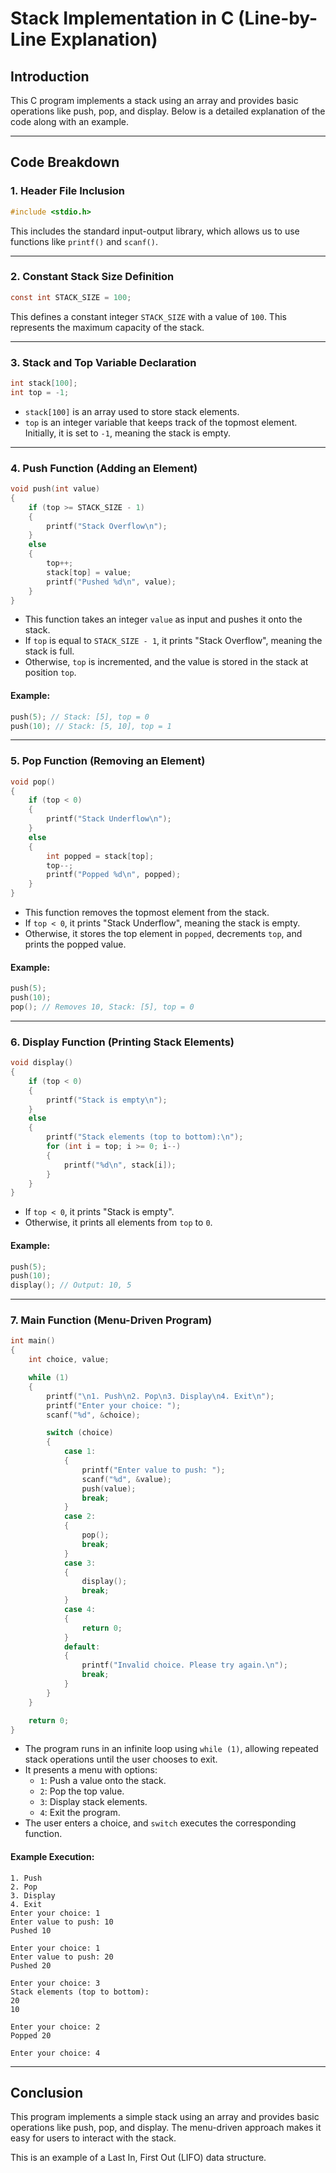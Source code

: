 # Stack Implementation in C (Line-by-Line Explanation)

## Introduction
This C program implements a stack using an array and provides basic operations like push, pop, and display. Below is a detailed explanation of the code along with an example.

---

## Code Breakdown

### **1. Header File Inclusion**
```c
#include <stdio.h>
```
This includes the standard input-output library, which allows us to use functions like `printf()` and `scanf()`.

---

### **2. Constant Stack Size Definition**
```c
const int STACK_SIZE = 100;
```
This defines a constant integer `STACK_SIZE` with a value of `100`. This represents the maximum capacity of the stack.

---

### **3. Stack and Top Variable Declaration**
```c
int stack[100];
int top = -1;
```
- `stack[100]` is an array used to store stack elements.
- `top` is an integer variable that keeps track of the topmost element. Initially, it is set to `-1`, meaning the stack is empty.

---

### **4. Push Function (Adding an Element)**
```c
void push(int value)
{
    if (top >= STACK_SIZE - 1)
    {
        printf("Stack Overflow\n");
    }
    else
    {
        top++;
        stack[top] = value;
        printf("Pushed %d\n", value);
    }
}
```
- This function takes an integer `value` as input and pushes it onto the stack.
- If `top` is equal to `STACK_SIZE - 1`, it prints "Stack Overflow", meaning the stack is full.
- Otherwise, `top` is incremented, and the value is stored in the stack at position `top`.

#### **Example:**
```c
push(5); // Stack: [5], top = 0
push(10); // Stack: [5, 10], top = 1
```

---

### **5. Pop Function (Removing an Element)**
```c
void pop()
{
    if (top < 0)
    {
        printf("Stack Underflow\n");
    }
    else
    {
        int popped = stack[top];
        top--;
        printf("Popped %d\n", popped);
    }
}
```
- This function removes the topmost element from the stack.
- If `top < 0`, it prints "Stack Underflow", meaning the stack is empty.
- Otherwise, it stores the top element in `popped`, decrements `top`, and prints the popped value.

#### **Example:**
```c
push(5);
push(10);
pop(); // Removes 10, Stack: [5], top = 0
```

---

### **6. Display Function (Printing Stack Elements)**
```c
void display()
{
    if (top < 0)
    {
        printf("Stack is empty\n");
    }
    else
    {
        printf("Stack elements (top to bottom):\n");
        for (int i = top; i >= 0; i--)
        {
            printf("%d\n", stack[i]);
        }
    }
}
```
- If `top < 0`, it prints "Stack is empty".
- Otherwise, it prints all elements from `top` to `0`.

#### **Example:**
```c
push(5);
push(10);
display(); // Output: 10, 5
```

---

### **7. Main Function (Menu-Driven Program)**
```c
int main()
{
    int choice, value;

    while (1)
    {
        printf("\n1. Push\n2. Pop\n3. Display\n4. Exit\n");
        printf("Enter your choice: ");
        scanf("%d", &choice);

        switch (choice)
        {
            case 1:
            {
                printf("Enter value to push: ");
                scanf("%d", &value);
                push(value);
                break;
            }
            case 2:
            {
                pop();
                break;
            }
            case 3:
            {
                display();
                break;
            }
            case 4:
            {
                return 0;
            }
            default:
            {
                printf("Invalid choice. Please try again.\n");
                break;
            }
        }
    }

    return 0;
}
```
- The program runs in an infinite loop using `while (1)`, allowing repeated stack operations until the user chooses to exit.
- It presents a menu with options:
  - `1`: Push a value onto the stack.
  - `2`: Pop the top value.
  - `3`: Display stack elements.
  - `4`: Exit the program.
- The user enters a choice, and `switch` executes the corresponding function.

#### **Example Execution:**
```
1. Push
2. Pop
3. Display
4. Exit
Enter your choice: 1
Enter value to push: 10
Pushed 10

Enter your choice: 1
Enter value to push: 20
Pushed 20

Enter your choice: 3
Stack elements (top to bottom):
20
10

Enter your choice: 2
Popped 20

Enter your choice: 4
```

---

## **Conclusion**
This program implements a simple stack using an array and provides basic operations like push, pop, and display. The menu-driven approach makes it easy for users to interact with the stack.

This is an example of a Last In, First Out (LIFO) data structure.
